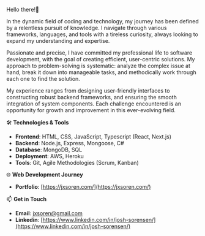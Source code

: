 Hello there!👋

In the dynamic field of coding and technology, my journey has been defined by a relentless pursuit of knowledge. I navigate through various frameworks, languages, and tools with a tireless curiosity, always looking to expand my understanding and expertise.

Passionate and precise, I have committed my professional life to software development, with the goal of creating efficient, user-centric solutions. My approach to problem-solving is systematic: analyze the complex issue at hand, break it down into manageable tasks, and methodically work through each one to find the solution.

My experience ranges from designing user-friendly interfaces to constructing robust backend frameworks, and ensuring the smooth integration of system components. Each challenge encountered is an opportunity for growth and improvement in this ever-evolving field.

🛠️ **Technologies & Tools**
- **Frontend**: HTML, CSS, JavaScript, Typescript (React, Next.js)
- **Backend**: Node.js, Express, Mongoose, C#
- **Database**: MongoDB, SQL
- **Deployment**: AWS, Heroku
- **Tools**: Git, Agile Methodologies (Scrum, Kanban)

🌐 **Web Development Journey**
- **Portfolio**: [https://jxsoren.com/](https://jxsoren.com/)

📫 **Get in Touch**
- **Email**: [jxsoren@gmail.com](mailto:jxsoren@gmail.com)
- **Linkedin**: [https://www.linkedin.com/in/josh-sorensen/](https://www.linkedin.com/in/josh-sorensen/)

